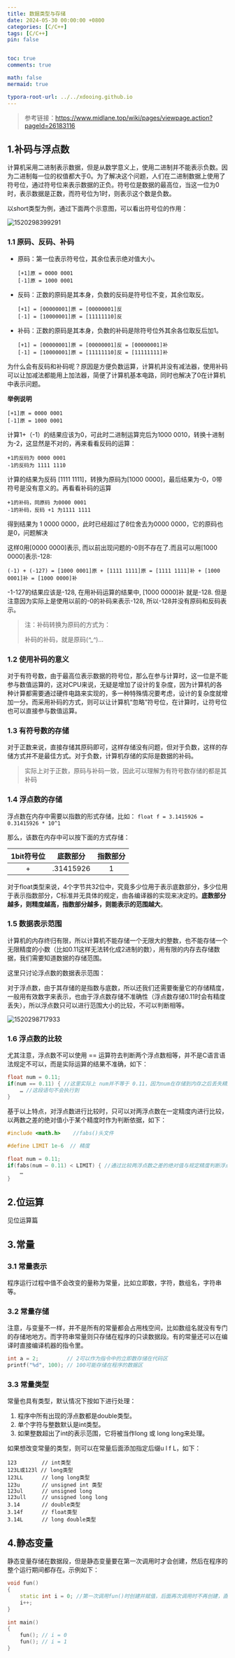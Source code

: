 ```yaml
---
title: 数据类型与存储
date: 2024-05-30 00:00:00 +0800
categories: [C/C++]
tags: [C/C++]
pin: false


toc: true
comments: true

math: false
mermaid: true

typora-root-url: ../../xdooing.github.io
---
```










> 参考链接：https://www.midlane.top/wiki/pages/viewpage.action?pageId=26183116

## 1.补码与浮点数

计算机采用二进制表示数据，但是从数学意义上，使用二进制并不能表示负数。因为二进制每一位的权值都大于0。为了解决这个问题，人们在二进制数据上使用了符号位，通过符号位来表示数据的正负。符号位是数据的最高位，当这一位为0时，表示数据是正数，而符号位为1时，则表示这个数是负数。

以short类型为例，通过下面两个示意图，可以看出符号位的作用：

![1520298399291](/assets/blog_res/assets/1520298399291.png)



### 1.1 原码、反码、补码

- 原码：第一位表示符号位，其余位表示绝对值大小。

  ```
  [+1]原 = 0000 0001
  [-1]原 = 1000 0001
  ```

- 反码：正数的原码是其本身，负数的反码是符号位不变，其余位取反。

  ```
  [+1] = [00000001]原 = [00000001]反
  [-1] = [10000001]原 = [11111110]反
  ```

- 补码：正数的原码是其本身，负数的补码是除符号位外其余各位取反后加1。

  ```
  [+1] = [00000001]原 = [00000001]反 = [00000001]补
  [-1] = [10000001]原 = [11111110]反 = [11111111]补
  ```

为什么会有反码和补码呢？原因是方便负数运算，计算机并没有减法器，使用补码可以让加减法都能用上加法器，简便了计算机基本电路，同时也解决了0在计算机中表示问题。

**举例说明**

```
[+1]原 = 0000 0001
[-1]原 = 1000 0001
```

计算1+（-1）的结果应该为0，可此时二进制运算完后为1000 0010，转换十进制为-2，这显然是不对的，再来看看反码的运算：

```
+1的反码为 0000 0001
-1的反码为 1111 1110
```

计算的结果为反码 [1111 1111]，转换为原码为[1000 0000]，最后结果为-0，0带符号是没有意义的。再看看补码的运算

```
+1的补码，同原码 为0000 0001 
-1的补码，反码 +1 为1111 1111
```

得到结果为 1 0000 0000，此时已经超过了8位舍去为0000 0000，它的原码也是0，问题解决

这样0用[0000 0000]表示, 而以前出现问题的-0则不存在了.而且可以用[1000 0000]表示-128:

```
(-1) + (-127) = [1000 0001]原 + [1111 1111]原 = [1111 1111]补 + [1000 0001]补 = [1000 0000]补
```

-1-127的结果应该是-128, 在用补码运算的结果中, [1000 0000]补 就是-128. 但是注意因为实际上是使用以前的-0的补码来表示-128, 所以-128并没有原码和反码表示。

> 注：补码转换为原码的方式为：
>
> 补码的补码，就是原码(*^_^*)...



### 1.2 使用补码的意义

对于有符号数，由于最高位表示数据的符号位，那么在参与计算时，这一位是不能参与数值运算的，这对CPU来说，无疑是增加了设计的复杂度，因为计算机的各种计算都需要通过硬件电路来实现的，多一种特殊情况要考虑，设计的复杂度就增加一分。而采用补码的方式，则可以让计算机“忽略”符号位，在计算时，让符号位也可以直接参与数值运算。

### 1.3 有符号数的存储

对于正数来说，直接存储其原码即可，这样存储没有问题，但对于负数，这样的存储方式并不是最佳方式。对于负数，计算机存储的实际是数据的补码。

> 实际上对于正数，原码与补码一致，因此可以理解为有符号数存储的都是其补码

### 1.4 浮点数的存储

浮点数在内存中需要以指数的形式存储，比如：
`float f = 3.1415926 = 0.31415926 * 10^1`

那么，该数在内存中可以按下面的方式存储：

| 1bit符号位 | 底数部分  | 指数部分 |
| :--------: | :-------: | :------: |
|     +      | .31415926 |    1     |

对于float类型来说，4个字节共32位中，究竟多少位用于表示底数部分，多少位用于表示指数部分，C标准并无具体的规定，由各编译器的实现来决定的。**底数部分越多，则精度越高，指数部分越多，则能表示的范围越大**。

### 1.5 数据表示范围

计算机的内存终归有限，所以计算机不能存储一个无限大的整数，也不能存储一个无限精度的小数（比如0.11这样无法转化成2进制的数），用有限的内存去存储数据，我们需要知道数据的存储范围。

这里只讨论浮点数的数据表示范围：

对于浮点数，由于其存储的是指数与底数，所以还我们还需要衡量它的存储精度，一般用有效数字来表示，也由于浮点数存储不准确性（浮点数存储0.11时会有精度丢失），所以浮点数只可以进行范围大小的比较，不可以判断相等。

![1520298717933](/assets/blog_res/assets/1520298717933.png)

### 1.6 浮点数的比较

尤其注意，浮点数不可以使用 == 运算符去判断两个浮点数相等，并不是C语言语法规定不可以，而是实际运算的结果不准确，如下：

```c
float num = 0.11;
if(num == 0.11) { //这里实际上 num并不等于 0.11，因为num在存储到内存之后丢失精度
    … //这段语句不会执行到
}
```

基于以上特点，对浮点数进行比较时，只可以对两浮点数在一定精度内进行比较，以两数之差的绝对值小于某个精度时作为判断依据，如下：

```c
#include <math.h>    //fabs()头文件
 
#define LIMIT 1e-6  // 精度
 
float num = 0.11;
if(fabs(num – 0.11) < LIMIT) { //通过比较两浮点数之差的绝对值与规定精度判断浮点数相等
    …
}
```

## 2.位运算

见位运算篇



## 3.常量

### 3.1 常量表示

程序运行过程中值不会改变的量称为常量，比如立即数，字符，数组名，字符串等。

### 3.2 常量存储

注意，与变量不一样，并不是所有的常量都会占用栈空间，比如数组名就没有专门的存储地地方。而字符串常量则只存储在程序的只读数据段。有的常量还可以在编译时直接编译机器的指令里。

```c
int a = 2;         // 2可以作为指令中的立即数存储在代码区
printf("%d", 100); // 100可能存储在程序的数据区
```

### 3.3 常量类型

常量也具有类型，默认情况下按如下进行处理：

1. 程序中所有出现的浮点数都是double类型。
2. 单个字符与整数默认是int类型。
3. 如果整数超出了int的表示范围，它将被当作long 或 long long来处理。

如果想改变常量的类型，则可以在常量后面添加指定后缀u l f L，如下：

```
123        // int类型
123L或123l // long类型
123LL      // long long类型
123u       // unsigned int 类型
123ul      // unsigned long
123ull     // unsigned long long
3.14       // double类型
3.14f      // float类型
3.14L      // long double类型
```

## 4.静态变量

静态变量存储在数据段，但是静态变量要在第一次调用时才会创建，然后在程序的整个运行期间都存在。示例如下：

```c++
void fun()
{
    static int i = 0; //第一次调用fun()时创建并赋值，后面再次调用时不再创建，直接使用上次保存的值
    i++;
}
 
int main()
{
    fun(); // i = 0
    fun(); // i = 1
}
```
